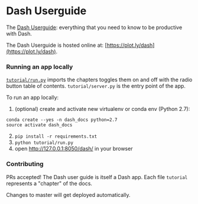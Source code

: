 # Dash Userguide

The [Dash Userguide](https://plot.ly/dash): everything that you need to know to be productive with Dash.

The Dash Userguide is hosted online at: [https://plot.ly/dash](https://plot.ly/dash).

### Running an app locally

[`tutorial/run.py`](https://github.com/plotly/dash-docs/blob/master/tutorial/run.py) imports the chapters toggles them on and off with the radio button table of contents. `tutorial/server.py` is the entry point of the app.

To run an app locally:

1. (optional) create and activate new virtualenv or conda env (Python 2.7):

```
conda create --yes -n dash_docs python=2.7
source activate dash_docs
```

2. `pip install -r requirements.txt`
3. `python tutorial/run.py`
4. open http://127.0.0.1:8050/dash/ in your browser


### Contributing

PRs accepted! The Dash user guide is itself a Dash app. Each file `tutorial` represents a "chapter" of the docs.

Changes to master will get deployed automatically.

